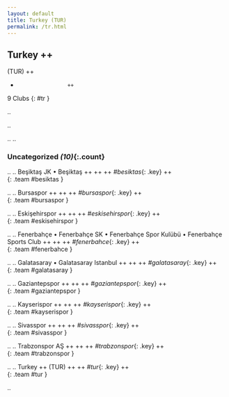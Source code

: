 ```yaml
---
layout: default
title: Turkey (TUR)
permalink: /tr.html
---
```



## Turkey   ++
(TUR)  ++
-                     ++
9 Clubs
{: #tr }


.. 




.. 




.. 
.. 


### Uncategorized _(10)_{:.count}


..
..
Beşiktaş JK • Beşiktaş  ++
 ++
 ++
_#besiktas_{: .key} ++
<br>
{: .team #besiktas }

..
..
Bursaspor  ++
 ++
 ++
_#bursaspor_{: .key} ++
<br>
{: .team #bursaspor }

..
..
Eskişehirspor  ++
 ++
 ++
_#eskisehirspor_{: .key} ++
<br>
{: .team #eskisehirspor }

..
..
Fenerbahçe • Fenerbahçe SK • Fenerbahçe Spor Kulübü • Fenerbahçe Sports Club  ++
 ++
 ++
_#fenerbahce_{: .key} ++
<br>
{: .team #fenerbahce }

..
..
Galatasaray • Galatasaray Istanbul  ++
 ++
 ++
_#galatasaray_{: .key} ++
<br>
{: .team #galatasaray }

..
..
Gaziantepspor  ++
 ++
 ++
_#gaziantepspor_{: .key} ++
<br>
{: .team #gaziantepspor }

..
..
Kayserispor  ++
 ++
 ++
_#kayserispor_{: .key} ++
<br>
{: .team #kayserispor }

..
..
Sivasspor  ++
 ++
 ++
_#sivasspor_{: .key} ++
<br>
{: .team #sivasspor }

..
..
Trabzonspor AŞ  ++
 ++
 ++
_#trabzonspor_{: .key} ++
<br>
{: .team #trabzonspor }

..
..
Turkey  ++
 (TUR) ++
 ++
_#tur_{: .key} ++
<br>
{: .team #tur }




.. 
 
